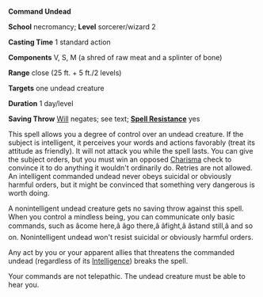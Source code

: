  **Command Undead**

**School** necromancy; **Level** sorcerer/wizard 2

**Casting Time** 1 standard action

**Components** V, S, M (a shred of raw meat and a splinter of bone)

**Range** close (25 ft. + 5 ft./2 levels)

**Targets** one undead creature

**Duration** 1 day/level

**Saving Throw** [Will](../combat.html#_will) negates; see text; **[Spell Resistance](../glossary.html#_spell-resistance)** yes

This spell allows you a degree of control over an undead creature. If the subject is intelligent, it perceives your words and actions favorably (treat its attitude as friendly). It will not attack you while the spell lasts. You can give the subject orders, but you must win an opposed [Charisma](../gettingStarted.html#_charisma-new) check to convince it to do anything it wouldn't ordinarily do. Retries are not allowed. An intelligent commanded undead never obeys suicidal or obviously harmful orders, but it might be convinced that something very dangerous is worth doing.

A nonintelligent undead creature gets no saving throw against this spell. When you control a mindless being, you can communicate only basic commands, such as âcome here,â âgo there,â âfight,â âstand still,â and so on. Nonintelligent undead won't resist suicidal or obviously harmful orders.

Any act by you or your apparent allies that threatens the commanded undead (regardless of its [Intelligence](../gettingStarted.html#_intelligence)) breaks the spell.

Your commands are not telepathic. The undead creature must be able to hear you.

